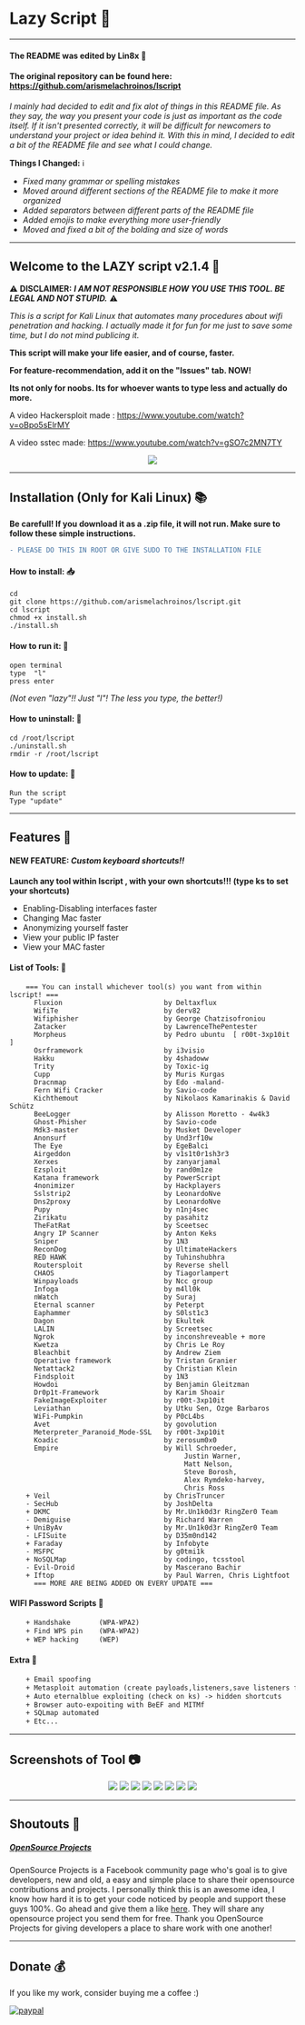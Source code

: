 # Lazy Script :seat:

------------------

#### The README was edited by Lin8x :penguin:
#### The original repository can be found here: https://github.com/arismelachroinos/lscript

*I mainly had decided to edit and fix alot of things in this README file. As they say, the way you present your code is just as important as the code itself. If it isn't presented correctly, it will be difficult for newcomers to understand your project or idea behind it. With this in mind, I decided to edit a bit of the README file and see what I could change.*

**Things I Changed:** :information_source:
- *Fixed many grammar or spelling mistakes*
- *Moved around different sections of the README file to make it more organized*
- *Added separators between different parts of the README file*
- *Added emojis to make everything more user-friendly*
- *Moved and fixed a bit of the bolding and size of words*

------------------

## Welcome to the LAZY script  v2.1.4 :wave:

:warning: **DISCLAIMER:** ***I AM NOT RESPONSIBLE HOW YOU USE THIS TOOL. BE LEGAL AND NOT STUPID.*** :warning:

*This is a script for Kali Linux that automates many procedures about wifi penetration and hacking.*
*I actually made it for fun for me just to save some time, but I do not mind publicing it.*

**This script will make your life easier, and of course, faster.**

**For feature-recommendation, add it on the "Issues" tab. NOW!**

**Its not only for noobs. Its for whoever wants to type less and actually do more.**

A video Hackersploit made : https://www.youtube.com/watch?v=oBpo5sElrMY

A video sstec made:         https://www.youtube.com/watch?v=gSO7c2MN7TY

<p align="center">
<img src="https://i.imgur.com/awIplS6.jpg"/>
</p>

------------------	

## Installation (Only for Kali Linux) :books:

**Be carefull! If you download it as a .zip file, it will not run. Make sure to follow these simple instructions.**
```diff
- PLEASE DO THIS IN ROOT OR GIVE SUDO TO THE INSTALLATION FILE
```

#### How to install: :inbox_tray:
```
cd
git clone https://github.com/arismelachroinos/lscript.git
cd lscript
chmod +x install.sh
./install.sh
```

#### How to run it: :repeat:
```
open terminal
type  "l"
press enter
```
*(Not even "lazy"!! Just "l"! The less you type, the better!)*

#### How to uninstall: :put_litter_in_its_place:
``` 
cd /root/lscript
./uninstall.sh
rmdir -r /root/lscript 
```

#### How to update: :repeat_one:
``` 
Run the script
Type "update"
```

------------------

## Features :book:

#### NEW FEATURE: *Custom keyboard shortcuts!!*
**Launch any tool within lscript , with your own shortcuts!!! (type ks to set your shortcuts)**
	
- Enabling-Disabling interfaces faster
- Changing Mac faster
- Anonymizing yourself faster
- View your public IP faster
- View your MAC faster
	
#### List of Tools: :hammer:
```
	=== You can install whichever tool(s) you want from within lscript! ===
	  Fluxion                         by Deltaxflux
	  WifiTe                          by derv82
	  Wifiphisher                     by George Chatzisofroniou
	  Zatacker                        by LawrenceThePentester
	  Morpheus                        by Pedro ubuntu  [ r00t-3xp10it ]
	  Osrframework                    by i3visio
	  Hakku                           by 4shadoww
	  Trity                           by Toxic-ig
	  Cupp                            by Muris Kurgas
	  Dracnmap                        by Edo -maland-
	  Fern Wifi Cracker               by Savio-code
	  Kichthemout                     by Nikolaos Kamarinakis & David Schütz
	  BeeLogger                       by Alisson Moretto - 4w4k3
	  Ghost-Phisher                   by Savio-code
	  Mdk3-master                     by Musket Developer
	  Anonsurf                        by Und3rf10w
	  The Eye                         by EgeBalci
	  Airgeddon                       by v1s1t0r1sh3r3
	  Xerxes                          by zanyarjamal
	  Ezsploit                        by rand0m1ze
	  Katana framework                by PowerScript
	  4nonimizer                      by Hackplayers
	  Sslstrip2                       by LeonardoNve
	  Dns2proxy                       by LeonardoNve
	  Pupy                            by n1nj4sec
	  Zirikatu                        by pasahitz
	  TheFatRat                       by Sceetsec
	  Angry IP Scanner                by Anton Keks
	  Sniper                          by 1N3
	  ReconDog                        by UltimateHackers
	  RED HAWK                        by Tuhinshubhra
	  Routersploit                    by Reverse shell
	  CHAOS                           by Tiagorlampert
	  Winpayloads                     by Ncc group 
	  Infoga                          by m4ll0k
	  nWatch                          by Suraj
	  Eternal scanner                 by Peterpt
	  Eaphammer                       by S0lst1c3
	  Dagon                           by Ekultek
	  LALIN                           by Screetsec
	  Ngrok                           by inconshreveable + more
	  Kwetza                          by Chris Le Roy
	  Bleachbit                       by Andrew Ziem
	  Operative framework             by Tristan Granier
	  Netattack2                      by Christian Klein
 	  Findsploit                      by 1N3
 	  Howdoi                          by Benjamin Gleitzman
	  Dr0p1t-Framework                by Karim Shoair
	  FakeImageExploiter              by r00t-3xp10it
	  Leviathan                       by Utku Sen, Ozge Barbaros
	  WiFi-Pumpkin                    by P0cL4bs
	  Avet                            by govolution
	  Meterpreter_Paranoid_Mode-SSL   by r00t-3xp10it
	  Koadic                          by zerosum0x0
	  Empire                          by Will Schroeder,
                                           Justin Warner, 
                                           Matt Nelson,
                                           Steve Borosh,
                                           Alex Rymdeko-harvey, 
                                           Chris Ross
	+ Veil                            by ChrisTruncer
	- SecHub                          by JoshDelta
	+ DKMC                            by Mr.Un1k0d3r RingZer0 Team
	- Demiguise                       by Richard Warren
	+ UniByAv                         by Mr.Un1k0d3r RingZer0 Team
	- LFISuite                        by D35m0nd142
	+ Faraday                         by Infobyte
	- MSFPC                           by g0tmi1k
	+ NoSQLMap                        by codingo, tcsstool
	- Evil-Droid                      by Mascerano Bachir
	+ Iftop                           by Paul Warren, Chris Lightfoot
      === MORE ARE BEING ADDED ON EVERY UPDATE ===
```

#### WIFI Password Scripts :signal_strength:
```diff
	+ Handshake       (WPA-WPA2)
	+ Find WPS pin    (WPA-WPA2)
	+ WEP hacking     (WEP)    
```

#### Extra :symbols:
```diff
	+ Email spoofing
	+ Metasploit automation (create payloads,listeners,save listeners for later etc...)
	+ Auto eternalblue exploiting (check on ks) -> hidden shortcuts
	+ Browser auto-expoiting with BeEF and MITMf
	+ SQLmap automated
	+ Etc...
```

------------------

## Screenshots of Tool :camera:

<p align="center">
<img src="https://i.imgur.com/awIplS6.jpg"/>
<img src="https://i.imgur.com/pbq0DuE.jpg"/>
<img src="https://i.imgur.com/QgTLKxR.jpg"/>
<img src="https://i.imgur.com/oJIk2oG.jpg"/>
<img src="https://i.imgur.com/icT4x55.jpg"/>
<img src="https://i.imgur.com/sSf1JcI.jpg"/>
<img src="https://i.imgur.com/MlDFWax.jpg"/>
<img src="https://i.imgur.com/rbdUIQI.jpg"/>
</p>
	
------------------

## Shoutouts :loudspeaker:

##### [OpenSource Projects](https://www.facebook.com/opensourceprojects/)
OpenSource Projects is a Facebook community page who's goal is to give developers, new and old, a easy and simple place to share their opensource contributions and projects. I personally think this is an awesome idea, I know how hard it is to get your code noticed by people and support these guys 100%. Go ahead and give them a like [here](https://www.facebook.com/opensourceprojects/). They will share any opensource project you send them for free. Thank you OpenSource Projects for giving developers a place to share work with one another!

------------------

## Donate :moneybag:
If you like my work, consider buying me a coffee :)

[![paypal](https://www.paypalobjects.com/en_US/i/btn/btn_donateCC_LG.gif)](https://www.paypal.com/cgi-bin/webscr?cmd=_s-xclick&hosted_button_id=GC9RSY4CS6KAY)

